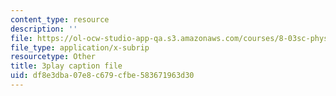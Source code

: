 ```yaml
---
content_type: resource
description: ''
file: https://ol-ocw-studio-app-qa.s3.amazonaws.com/courses/8-03sc-physics-iii-vibrations-and-waves-fall-2016/df8e3dba07e8c679cfbe583671963d30_I0YACDaY-ww.srt
file_type: application/x-subrip
resourcetype: Other
title: 3play caption file
uid: df8e3dba-07e8-c679-cfbe-583671963d30
---
```


